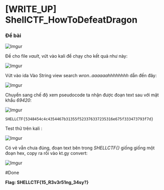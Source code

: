 # [WRITE_UP] ShellCTF_HowToDefeatDragon

### Đề bài 
![Imgur](https://i.imgur.com/LPmx6rK.png)

Đề cho file *vault*, vứt vào kali để chạy cho kết quả như này: 

![Imgur](https://i.imgur.com/qmOdwJ0.png)

Vứt vào ida Vào String view search *wron..aaaaaahhhhhhhh* dẫn đến đây:

![Imgur](https://i.imgur.com/I9mHsOs.png)

Chuyển sang chế độ xem pseudocode ta nhận được đoạn text sau với mật khẩu *69420*:

![Imgur](https://i.imgur.com/E69SjMb.png)

```
SHELLCTF{5348454c4c4354467b31355f523376337235316e675f333473793f7d}
```

Test thử trên kali :

![Imgur](https://i.imgur.com/fRPHyaj.png)

Có vẻ vẫn chưa đúng, đoạn text bên trong *SHELLCTF{}* giống giống một đoạn hex, copy ra rồi vào kt.gy convert:

![Imgur](https://i.imgur.com/DEzdu61.png)

#Done

**Flag: SHELLCTF{15_R3v3r51ng_34sy?}**
